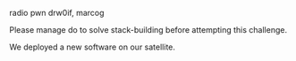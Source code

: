 radio pwn
drw0if, marcog

Please manage do to solve stack-building before attempting this challenge.

We deployed a new software on our satellite.

